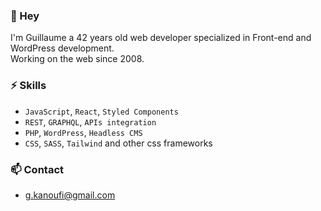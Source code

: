 ### 👋 Hey

I'm Guillaume a 42 years old web developer specialized in Front-end and WordPress development.\
Working on the web since 2008.


### ⚡ Skills
- `JavaScript`, `React`, `Styled Components`
- `REST`, `GRAPHQL`, `APIs integration`
- `PHP`, `WordPress`, `Headless CMS`
- `CSS`, `SASS`, `Tailwind` and other css frameworks

### 📫 Contact
-  [g.kanoufi@gmail.com](mailto:g.kanoufi@gmail.com)

<!--
**g-kanoufi/g-kanoufi** is a ✨ _special_ ✨ repository because its `README.md` (this file) appears on your GitHub profile.

Here are some ideas to get you started:

- 🔭 I’m currently working on ...
- 🌱 I’m currently learning ...
- 👯 I’m looking to collaborate on ...
- 🤔 I’m looking for help with ...
- 💬 Ask me about ...
-  How to reach me: ...
- 😄 Pronouns: ...
-  Fun fact: ...
-->
